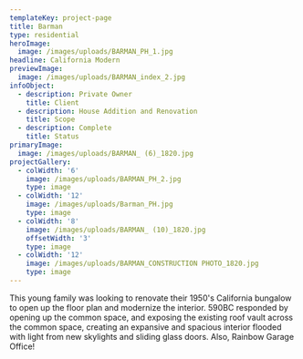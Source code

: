 ```yaml
---
templateKey: project-page
title: Barman
type: residential
heroImage:
  image: /images/uploads/BARMAN_PH_1.jpg
headline: California Modern
previewImage:
  image: /images/uploads/BARMAN_index_2.jpg
infoObject:
  - description: Private Owner
    title: Client
  - description: House Addition and Renovation
    title: Scope
  - description: Complete
    title: Status
primaryImage:
  image: /images/uploads/BARMAN_ (6)_1820.jpg
projectGallery:
  - colWidth: '6'
    image: /images/uploads/BARMAN_PH_2.jpg
    type: image
  - colWidth: '12'
    image: /images/uploads/Barman_PH.jpg
    type: image
  - colWidth: '8'
    image: /images/uploads/BARMAN_ (10)_1820.jpg
    offsetWidth: '3'
    type: image
  - colWidth: '12'
    image: /images/uploads/BARMAN_CONSTRUCTION PHOTO_1820.jpg
    type: image
---
```

This young family was looking to renovate their 1950's California bungalow to open up the floor plan and modernize the interior. 590BC responded by opening up the common space, and exposing the existing roof vault across the common space, creating an expansive and spacious interior flooded with light from new skylights and sliding glass doors. Also, Rainbow Garage Office!
